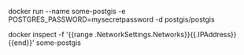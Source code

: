 docker run --name some-postgis -e POSTGRES_PASSWORD=mysecretpassword -d postgis/postgis

docker inspect -f '{{range .NetworkSettings.Networks}}{{.IPAddress}}{{end}}' some-postgis